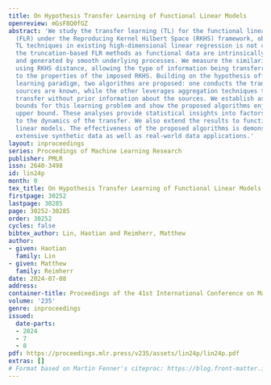 ```yaml
---
title: On Hypothesis Transfer Learning of Functional Linear Models
openreview: mGsF8Q0fGZ
abstract: 'We study the transfer learning (TL) for the functional linear regression
  (FLR) under the Reproducing Kernel Hilbert Space (RKHS) framework, observing the
  TL techniques in existing high-dimensional linear regression is not compatible with
  the truncation-based FLR methods as functional data are intrinsically infinite-dimensional
  and generated by smooth underlying processes. We measure the similarity across tasks
  using RKHS distance, allowing the type of information being transferred to be tied
  to the properties of the imposed RKHS. Building on the hypothesis offset transfer
  learning paradigm, two algorithms are proposed: one conducts the transfer when positive
  sources are known, while the other leverages aggregation techniques to achieve robust
  transfer without prior information about the sources. We establish asymptotic lower
  bounds for this learning problem and show the proposed algorithms enjoy a matching
  upper bound. These analyses provide statistical insights into factors that contribute
  to the dynamics of the transfer. We also extend the results to functional generalized
  linear models. The effectiveness of the proposed algorithms is demonstrated via
  extensive synthetic data as well as real-world data applications.'
layout: inproceedings
series: Proceedings of Machine Learning Research
publisher: PMLR
issn: 2640-3498
id: lin24p
month: 0
tex_title: On Hypothesis Transfer Learning of Functional Linear Models
firstpage: 30252
lastpage: 30285
page: 30252-30285
order: 30252
cycles: false
bibtex_author: Lin, Haotian and Reimherr, Matthew
author:
- given: Haotian
  family: Lin
- given: Matthew
  family: Reimherr
date: 2024-07-08
address:
container-title: Proceedings of the 41st International Conference on Machine Learning
volume: '235'
genre: inproceedings
issued:
  date-parts:
  - 2024
  - 7
  - 8
pdf: https://proceedings.mlr.press/v235/assets/lin24p/lin24p.pdf
extras: []
# Format based on Martin Fenner's citeproc: https://blog.front-matter.io/posts/citeproc-yaml-for-bibliographies/
---
```

